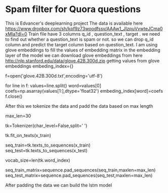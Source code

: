 # Spam filter for Quora questions
This is Edvancer's deeplearning project 
The data is available here https://www.dropbox.com/sh/kpf9z73woodfssv/AAAw1_JIzpuVvwteJCma0xMla?dl=0 
Train file have 3 columns q_id , question_text , target . we need to find out whether a question_text is spam or not. 
so we can drop q_id column and predict the target column based on question_text.
I am using glove embeddings to fill the values of embedding matrix in the embedding layer of the model 
we can download glove embeddings from here http://nlp.stanford.edu/data/glove.42B.300d.zip
getting values from glove embeddings 
embeding_index={}

f=open('glove.42B.300d.txt',encoding='utf-8')

for line in f:
    values=line.split()
    word=values[0]
    coefs=np.asarray(values[1:],dtype='float32')
    embeding_index[word]=coefs
f.close()

After this we tokenize the data and padd the data based on max length

max_len=30

tk=Tokenizer(char_level=False,split=' ')

tk.fit_on_texts(x_train)

seq_train=tk.texts_to_sequences(x_train)
seq_test=tk.texts_to_sequences(x_test)

vocab_size=len(tk.word_index)

seq_train_matrix=sequence.pad_sequences(seq_train,maxlen=max_len)
seq_test_matrix=sequence.pad_sequences(seq_test,maxlen=max_len)


After padding the data we can  build the lstm model
